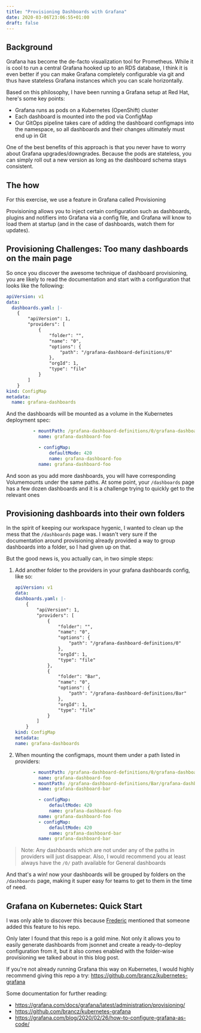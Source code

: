 ```yaml
---
title: "Provisioning Dashboards with Grafana"
date: 2020-03-06T23:06:55+01:00
draft: false
---
```


## Background

Grafana has become the de-facto visualization tool for Prometheus. While it is cool to run a central Grafana hooked up to an RDS database, I think it is even better if you can make Grafana completely configurable via git and thus have stateless Grafana instances which you can scale horizontally.

Based on this philosophy, I have been running a Grafana setup at Red Hat, here's some key points:

- Grafana runs as pods on a Kubernetes (OpenShift) cluster
- Each dashboard is mounted into the pod via ConfigMap
- Our GitOps pipeline takes care of adding the dashboard configmaps into the namespace, so all dashboards and their changes ultimately must end up in Git

One of the best benefits of this approach is that you never have to worry about Grafana upgrades/downgrades. Because the pods are stateless, you can simply roll out a new version as long as the dashboard schema stays consistent.

## The how

For this exercise, we use a feature in Grafana called Provisioning

Provisioning allows you to inject certain configuration such as dashboards, plugins and notifiers into Grafana via a config file, and Grafana will know to load them at startup (and in the case of dashboards, watch them for updates).

## Provisioning Challenges: Too many dashboards on the main page

So once you discover the awesome technique of dashboard provisioning, you are likely to read the documentation and start with a configuration that looks like the following:

```yaml
apiVersion: v1
data:
  dashboards.yaml: |-
    {
        "apiVersion": 1,
        "providers": [
            {
                "folder": "",
                "name": "0",
                "options": {
                    "path": "/grafana-dashboard-definitions/0"
                },
                "orgId": 1,
                "type": "file"
            }
        ]
    }
kind: ConfigMap
metadata:
  name: grafana-dashboards
```

And the dashboards will be mounted as a volume in the Kubernetes deployment spec:

```yaml
          - mountPath: /grafana-dashboard-definitions/0/grafana-dashboard-foo
            name: grafana-dashboard-foo

            - configMap:
                defaultMode: 420
                name: grafana-dashboard-foo
            name: grafana-dashboard-foo
```

And soon as you add more dashboards, you will have corresponding Volumemounts under the same paths. At some point, your `/dashboards` page has a few dozen dashboards and it is a challenge trying to quickly get to the relevant ones

## Provisioning dashboards into their own folders

In the spirit of keeping our workspace hygenic, I wanted to clean up the mess that the `/dashboards` page was. I wasn't very sure if the documentation around provisioning already provided a way to group dashboards into a folder, so I had given up on that.

But the good news is, you actually can, in two simple steps:

1. Add another folder to the providers in your grafana dashboards config, like so:

    ```yaml
    apiVersion: v1
    data:
    dashboards.yaml: |-
        {
            "apiVersion": 1,
            "providers": [
                {
                    "folder": "",
                    "name": "0",
                    "options": {
                        "path": "/grafana-dashboard-definitions/0"
                    },
                    "orgId": 1,
                    "type": "file"
                },
                {
                    "folder": "Bar",
                    "name": "0",
                    "options": {
                        "path": "/grafana-dashboard-definitions/Bar"
                    },
                    "orgId": 1,
                    "type": "file"
                }
            ]
        }
    kind: ConfigMap
    metadata:
    name: grafana-dashboards
    ```

2. When mounting the configmaps, mount them under a path listed in providers:

```yaml
          - mountPath: /grafana-dashboard-definitions/0/grafana-dashboard-foo
            name: grafana-dashboard-foo
          - mountPath: /grafana-dashboard-definitions/Bar/grafana-dashboard-bar
            name: grafana-dashboard-bar

            - configMap:
                defaultMode: 420
                name: grafana-dashboard-foo
            name: grafana-dashboard-foo
            - configMap:
                defaultMode: 420
                name: grafana-dashboard-bar
            name: grafana-dashboard-bar

```

> Note: Any dashboards which are not under any of the paths in providers will just disappear. Also, I would recommend you at least always have the `/0/` path available for General dashboards

And that's a win! now your dashboards will be grouped by folders on the `/dashboards` page, making it super easy for teams to get to them in the time of need.

## Grafana on Kubernetes: Quick Start

I was only able to discover this because [Frederic](https://twitter.com/fredbrancz?lang=en) mentioned that someone added this feature to his repo.

Only later I found that this repo is a gold mine. Not only it allows you to easily generate dashboards from jsonnet and create a ready-to-deploy configuration from it, but it also comes enabled with the folder-wise provisioning we talked about in this blog post.

If you're not already running Grafana this way on Kubernetes, I would highly recommend giving this repo a try: https://github.com/brancz/kubernetes-grafana

Some documentation for further reading:

- https://grafana.com/docs/grafana/latest/administration/provisioning/
- https://github.com/brancz/kubernetes-grafana
- https://grafana.com/blog/2020/02/26/how-to-configure-grafana-as-code/
